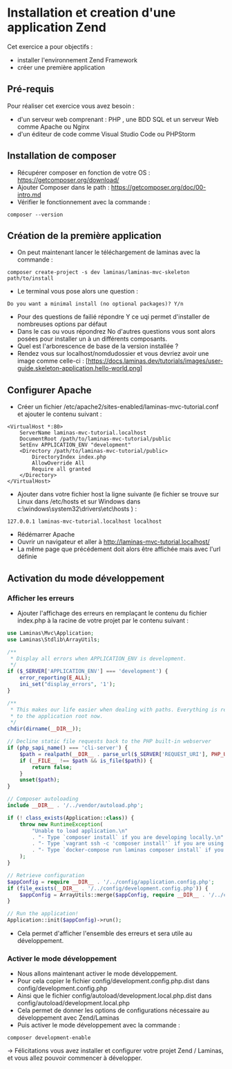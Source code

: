 # Installation et creation d'une application Zend

Cet exercice a pour objectifs :
* installer l'environnement Zend Framework
* créer une première application 

## Pré-requis
Pour réaliser cet exercice vous avez besoin : 
* d'un serveur web comprenant : PHP , une BDD SQL et un serveur Web comme Apache ou Nginx
* d'un éditeur de code comme Visual Studio Code ou PHPStorm


## Installation de composer 

* Récupérer composer en fonction de votre OS : https://getcomposer.org/download/
* Ajouter Composer dans le path : https://getcomposer.org/doc/00-intro.md
* Vérifier le fonctionnement avec la commande :
```
composer --version
```

## Création de la première application 

* On peut maintenant lancer le téléchargement de laminas avec la commande :
``` 
composer create-project -s dev laminas/laminas-mvc-skeleton path/to/install
```
* Le terminal vous pose alors une question :
```
Do you want a minimal install (no optional packages)? Y/n
```
* Pour des questions de failié répondre Y ce uqi permet d'installer de nombreuses options par défaut
* Dans le cas ou vous répondrez No d'autres questions vous sont alors posées pour installer un à un différents composants.
* Quel est l'arborescence de base de la version installée ? 
* Rendez vous sur localhost/nomdudossier et vous devriez avoir une image comme celle-ci :
[https://docs.laminas.dev/tutorials/images/user-guide.skeleton-application.hello-world.png]

## Configurer Apache

* Créer un fichier /etc/apache2/sites-enabled/laminas-mvc-tutorial.conf et ajouter le contenu suivant :
```
<VirtualHost *:80>
    ServerName laminas-mvc-tutorial.localhost
    DocumentRoot /path/to/laminas-mvc-tutorial/public
    SetEnv APPLICATION_ENV "development"
    <Directory /path/to/laminas-mvc-tutorial/public>
        DirectoryIndex index.php
        AllowOverride All
        Require all granted
    </Directory>
</VirtualHost>
```
* Ajouter dans votre fichier host la ligne suivante (le fichier se trouve sur Linux dans /etc/hosts et sur Windows dans c:\windows\system32\drivers\etc\hosts ) :
```
127.0.0.1 laminas-mvc-tutorial.localhost localhost
```
* Rédémarrer Apache
* Ouvrir un navigateur et aller à http://laminas-mvc-tutorial.localhost/ 
* La même page que précédement doit alors être affichée mais avec l'url définie

## Activation du mode développement 

### Afficher les erreurs
* Ajouter l'affichage des erreurs en remplaçant le contenu du fichier index.php à la racine de votre projet par le contenu suivant :
``` php
use Laminas\Mvc\Application;
use Laminas\Stdlib\ArrayUtils;

/**
 * Display all errors when APPLICATION_ENV is development.
 */
if ($_SERVER['APPLICATION_ENV'] === 'development') {
    error_reporting(E_ALL);
    ini_set("display_errors", '1');
}

/**
 * This makes our life easier when dealing with paths. Everything is relative
 * to the application root now.
 */
chdir(dirname(__DIR__));

// Decline static file requests back to the PHP built-in webserver
if (php_sapi_name() === 'cli-server') {
    $path = realpath(__DIR__ . parse_url($_SERVER['REQUEST_URI'], PHP_URL_PATH));
    if (__FILE__ !== $path && is_file($path)) {
        return false;
    }
    unset($path);
}

// Composer autoloading
include __DIR__ . '/../vendor/autoload.php';

if (! class_exists(Application::class)) {
    throw new RuntimeException(
        "Unable to load application.\n"
        . "- Type `composer install` if you are developing locally.\n"
        . "- Type `vagrant ssh -c 'composer install'` if you are using Vagrant.\n"
        . "- Type `docker-compose run laminas composer install` if you are using Docker.\n"
    );
}

// Retrieve configuration
$appConfig = require __DIR__ . '/../config/application.config.php';
if (file_exists(__DIR__ . '/../config/development.config.php')) {
    $appConfig = ArrayUtils::merge($appConfig, require __DIR__ . '/../config/development.config.php');
}

// Run the application!
Application::init($appConfig)->run();
```

* Cela permet d'afficher l'ensemble des erreurs et sera utile au développement.

### Activer le mode développement 

* Nous allons maintenant activer le mode développement.
* Pour cela copier le fichier config/development.config.php.dist dans config/development.config.php
* Ainsi que le fichier config/autoload/development.local.php.dist dans config/autoload/development.local.php
* Cela permet de donner les options de configurations nécessaire au développement avec Zend/Laminas
* Puis activer le mode développement avec la commande :
``` shell
composer development-enable
```

-> Félicitations vous avez installer et configurer votre projet Zend / Laminas, et vous allez pouvoir commencer à développer.
